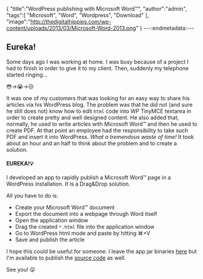 {
  "title":"WordPress publishing with Microsoft Word™",
  "author":"admin",
  "tags":[
    "Microsoft",
    "Word",
    "Wordpress",
    "Download"
  ],
  "image":"http://thedigitalhippies.com/wp-content/uploads/2013/03/Microsoft-Word-2013.png"
}
---:endmetadata:---

## Eureka!

Some days ago I was working at home. I was busy because of a project I had to finish in order to give it to my client. Then, suddenly my telephone started ringing...  

😳->😭->😒

It was one of my customers that was looking for an easy way to share his articles via his WordPress blog. The problem was that he did not (and sure he still does not) know how to edit `html` code into WP TinyMCE textarea in order to create pretty and well designed content. He also added that, normally, he used to write articles with Microsoft Word™ and then he used to create PDF. At that point an employee had the responsibility to take such PDF and insert it into WordPress.
_What a tremendous waste of time!_
It took about an hour and an half to think about the problem and to create a solution.

#### EUREKA!💡

I developed an app to rapidly publish a Microsoft Word™ page in a WordPress installation. It is a Drag&Drop solution.

All you have to do is:

* Create your Microsoft Word™ document
* Export the document into a webpage through Word itself
* Open the application window
* Drag the created `*.html` file into the application window
* Go to WordPress html mode and paste by hitting ⌘+V
* Save and publish the article

I hope this could be useful for someone.
I leave the app jar binaries [here](http://mattmezza.github.io/files/Wordx2PressPublisher.jar 'Go to download!') but I'm available to publish the [source code](mailto:mattmezza@gmail.com?subject=Sources+requested+for+WordPress+Publisher) as well.

See you! 😜
